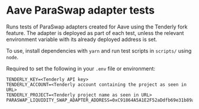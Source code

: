 # Aave ParaSwap adapter tests

Runs tests of ParaSwap adapters created for Aave using the Tenderly fork feature.  The adapter is deployed as part of each test, unless the relevant environment variable with its already deployed address is set.

To use, install dependencies with `yarn` and run test scripts in `scripts/` using `node`.

Required to set the following in your `.env` file or environment:

```
TENDERLY_KEY=<Tenderly API key>
TENDERLY_ACCOUNT=<Tenderly account containing the project as seen in URL>
TENDERLY_PROJECT=<Tenderly project name as seen in URL>
PARASWAP_LIQUIDITY_SWAP_ADAPTER_ADDRESS=0xC91864A5A1E2F52aDdfb69e31b89a3b7783733c3
```
